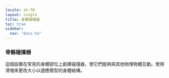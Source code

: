 ```yaml
---
locale: zh-TW
layout: single
title: 身體碰撞器
toc: true
sidebar:
  nav: "docs-tw"
---
```

### 骨骼碰撞器
這個設置在常見的身體部位上創建碰撞器，使它們能夠與其他物理物體互動。使用滑塊來更改大小以適應模型的身體結構。